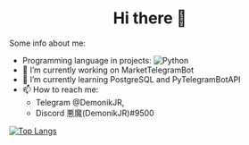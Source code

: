 <h1 align=center>Hi there 👋</h1>

Some info about me:
- Programming language in projects: ![Python](https://img.shields.io/badge/python-3670A0?style=for-the-badge&logo=python&logoColor=ffdd54)
- 🔭 I’m currently working on MarketTelegramBot
- 🌱 I’m currently learning PostgreSQL and PyTelegramBotAPI
- 📫 How to reach me:
  - Telegram @DemonikJR, 
  - Discord 悪魔(DemonikJR)#9500
  
 [![Top Langs](https://github-readme-stats.vercel.app/api/top-langs/?username=DemonikJR&layout=compact)](https://github.com/anuraghazra/github-readme-stats)
